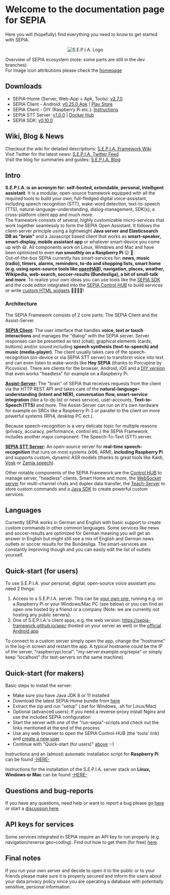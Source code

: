 # Welcome to the documentation page for SEPIA
Here you will (hopefully) find everything you need to know to get started with SEPIA.  

<p align="center">
  <img src="https://github.com/SEPIA-Framework/SEPIA-Framework.github.io/blob/master/img/SEPIA_ecosystem_w.png" alt="S.E.P.I.A. Logo"/>
</p>

Overview of SEPIA ecosystem (note: some parts are still in the dev branches).  
For image icon attributions please check the [homepage](https://sepia-framework.github.io/#attributions)

## Downloads
* SEPIA-Home (Server, Web-App + Apk, Tools): [v2.7.0](https://github.com/SEPIA-Framework/sepia-installation-and-setup/releases)
* SEPIA Client - Android: [v0.25.0 Apk](https://github.com/SEPIA-Framework/sepia-installation-and-setup/releases/download/v2.7.0/SEPIA-Android-Client.apk) | [Play Store](https://play.google.com/store/apps/details?id=de.bytemind.sepia.app.web)
* SEPIA Client - DIY (Raspberry Pi etc.): [Instructions](https://github.com/SEPIA-Framework/sepia-installation-and-setup/tree/master/sepia-client-installation)
* SEPIA STT Server: [v1.0.0](https://github.com/SEPIA-Framework/sepia-stt-server) | [Docker Hub](https://hub.docker.com/r/sepia/stt-server)
* SEPIA SDK: [v0.10.0](https://github.com/SEPIA-Framework/sepia-sdk-java)

## Wiki, Blog & News
Checkout the wiki for detailed descriptions:
[S.E.P.I.A. Framework Wiki](../../wiki)  
Visit Twitter for the latest news:
[S.E.P.I.A. Twitter Feed](https://twitter.com/sepia_fw)  
Visit the blog for summaries and guides:
[S.E.P.I.A. Blog](https://medium.com/sepia-framework)

## Intro
**S.E.P.I.A. is an acronym for: self-hosted, extendable, personal, intelligent assistant**. It is a modular, open-source framework equipped with all the required tools to build your own, full-fledged digital voice-assistant, including speech recognition (STT), wake-word detection, text-to-speech (TTS), natural-language-understanding, dialog-management, SDK(s), a cross-platform client app and much more.  
The framework consists of several, highly customizable micro-services that work together seamlessly to form the SEPIA Open Assistant. It follows the client-server principle using a lightweight **Java server and Elasticsearch DB as "brain"** and a Javascript based client that works as **smart-speaker, smart-display, mobile assistant app** or whatever smart-device you come up with :smiley:.
All components work on Linux, Windows and Mac and have been optimized to even **run smoothly on a Raspberry Pi** :relieved: :robot:.  
Out-of-the-box SEPIA currently has smart-services for: **news, music (radio), timers, alarms, reminders, to-do and shopping lists, smart home (e.g. using open-source tools like [openHAB](https://www.openhab.org)), navigation, places, weather, Wikipedia, web-search, soccer-results (Bundesliga), a bit of small-talk and more**. To realize your own ideas you can use tools like the [SEPIA SDK](https://github.com/SEPIA-Framework/sepia-sdk-java) and the code editor integrated into the [SEPIA Control HUB](https://github.com/SEPIA-Framework/sepia-admin-tools/tree/master/admin-web-tools) to build services or write [custom HTML widgets](https://github.com/SEPIA-Framework/sepia-extensions) :man_mechanic::woman_scientist:!

### Architecture
The SEPIA Framework consists of 2 core parts: The SEPIA Client and the Assist-Server.  
  
**[SEPIA Client](https://github.com/SEPIA-Framework/sepia-html-client-app):** The user interface that handles **voice, text or touch interactions** and manages the "dialog" with the SEPIA server. Server responses can be presented as text (chat), graphical elements (cards, buttons) and/or sound including **speech synthesis (text-to-speech) and music (media-player)**. The client usually takes care of the speech-recognition (on-device or via SEPIA STT server) to transform voice into text and can even listen to wake-words like **Hey SEPIA** (thanks to Porcupine by Picovoice). There are clients for the browser, Android, iOS and a [DIY version](https://github.com/SEPIA-Framework/sepia-installation-and-setup/tree/master/sepia-client-installation) that even works "headless" for example on a Raspberry Pi.  
  
**[Assist-Server](https://github.com/SEPIA-Framework/sepia-assist-server):** The "brain" of SEPIA that receives requests from the client via the HTTP REST API and takes care of the **natural-language-understanding (intent and NER), conversation flow, smart-service integration** (like a to-do list or news service), user-accounts, **Text-to-Speech (TTS)** and more. The Assist-Server can run on it's own hardware for example on SBCs like a Raspberry Pi 3 or parallel to the client on more powerful systems (RPi4, desktop PC ect.).  
  
Because speech-recognition is a very delicate topic for multiple reasons (privacy, accuracy, performance, control etc.) the SEPIA Framework includes another major component: The Speech-To-Text (STT) server.  
  
**[SEPIA STT Server](https://github.com/SEPIA-Framework/sepia-stt-server):** An open-source server for **real-time speech-recognition** that runs on most systems (x86, ARM), **including Raspberry Pi** and supports custom, dynamic ASR models (thanks to great tools like Kaldi, [Vosk](https://github.com/alphacep/vosk-api) or [Zamia speech](https://github.com/gooofy/zamia-speech)).  
  
Other notable components of the SEPIA Framework are the [Control HUB](https://github.com/SEPIA-Framework/sepia-admin-tools) to manage server, "headless" clients, Smart Home and more, the [WebSocket server](https://github.com/SEPIA-Framework/sepia-websocket-server-java) for multi-channel chats and duplex data transfer, the [Teach-Server](https://github.com/SEPIA-Framework/sepia-teach-server) to store custom commands and a [Java SDK](https://github.com/SEPIA-Framework/sepia-sdk-java) to create powerful custom services.  

## Languages
Currently SEPIA works in German and English with basic support to create custom commands in other common languages. Some services like news and soccer-results are optimized for German meaning you will get an answer in English but might still see a mix of English and German news outlets or soccer results for the Bundesliga. The smart-services are constantly improving though and you can easily edit the list of outlets yourself.

## Quick-start (for users)
To use S.E.P.I.A. your personal, digital, open-source voice assistant you need 2 things:  
  
1. Access to a S.E.P.I.A. server. This can be [your own one](#quick-start-for-makers), running e.g. on a Raspberry Pi or your Windows/Mac PC (see below) or you can find an open one hosted by a friend or a company (Note: we are currently not hosting any public servers).
2. One of S.E.P.I.A.'s client apps, e.g. the web version: https://sepia-framework.github.io/app/ (hosted on your server as well) or the [official Android app](https://play.google.com/store/apps/details?id=de.bytemind.sepia.app.web)  
  
To connect to a custom server simply open the app, change the "hostname" in the log-in screen and restart the app. A typical hostname could be the IP of the server, "raspberrypi.local", "my-server.example.org/sepia" or simply keep "localhost" (for test-servers on the same machine).

## Quick-start (for makers)

Basic steps to install the server:
* Make sure you have Java JDK 8 or 11 installed
* Download the latest SEPIA-Home bundle from [here](https://github.com/SEPIA-Framework/sepia-installation-and-setup/releases/latest)
* Extract the zip and run "setup" (.bat for Windows, .sh for Linux/Mac)
* Optional (advanced users): If you need a reverse-proxy install Nginx and use the included SEPIA configuration
* Start the server with one of the "run-sepia"-scripts and check out the links mentioned at the end of the process
* Use any web browser to open the SEPIA Control-HUB (the 'tools' link) and [create a new user](https://github.com/SEPIA-Framework/sepia-docs/wiki/Create-and-Edit-Users)
* Continue with "Quick-start (for users)" [above](#quick-start-for-users) :-)

Instructions and an (almost) automatic installation script for **Raspberry Pi** can be found [-HERE-](https://github.com/SEPIA-Framework/sepia-docs/wiki/Installation#raspberry-pi-installation-via-script)  
  
Instructions for the installation of the S.E.P.I.A. server stack on **Linux, Windows or Mac** can be found [-HERE-](https://github.com/SEPIA-Framework/sepia-installation-and-setup)  

## Questions and bug-reports
If you have any questions, need help or want to report a bug please go [here](https://github.com/SEPIA-Framework/sepia-docs/issues) or start a [discussion here](https://github.com/SEPIA-Framework/sepia-docs/discussions).

## API keys for services
Some services integrated in SEPIA require an API key to run properly (e.g. navigation/reverse geo-coding). Find out how to get them (for free) [here](../../wiki/API-keys).

## Final notes
If you run your own server and decide to open it to the public or to your friends please make sure it is properly secured and inform the users about your data privacy policy since you are operating a database with potentially sensitive, personal information.
